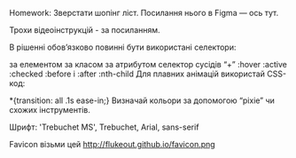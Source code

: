 Homework: Зверстати шопінг ліст. Посилання нього в Figma — ось тут. 

Трохи відеоінструкцій - за посиланням.

В рішенні обов’язково повинні бути використані селектори:

за елементом
за класом
за атрибутом
селектор сусідів “+”
:hover
:active
:checked
:before і :after
:nth-child
Для плавних анімацій використай CSS-код:

*{transition: all .1s ease-in;}
Визначай кольори за допомогою “pixie” чи схожих інструментів.

Шрифт: \'Trebuchet MS\', Trebuchet, Arial, sans-serif

Favicon візьми цей http://flukeout.github.io/favicon.png